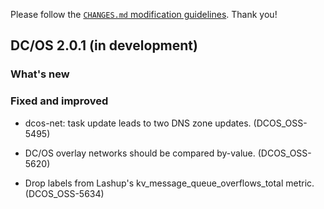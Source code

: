 Please follow the [`CHANGES.md` modification guidelines](https://github.com/dcos/dcos/wiki/CHANGES.md-guidelines). Thank you!

## DC/OS 2.0.1 (in development)


### What's new


### Fixed and improved

* dcos-net: task update leads to two DNS zone updates. (DCOS_OSS-5495)

* DC/OS overlay networks should be compared by-value. (DCOS_OSS-5620)

* Drop labels from Lashup's kv_message_queue_overflows_total metric. (DCOS_OSS-5634)
